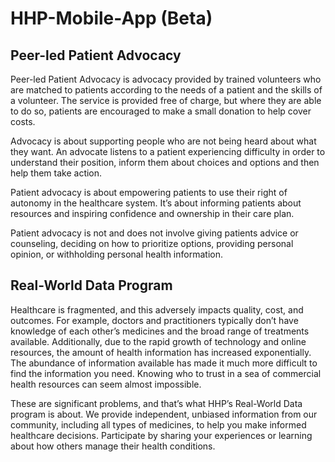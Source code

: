 # HHP-Mobile-App (Beta)

## Peer-led Patient Advocacy

Peer-led Patient Advocacy is advocacy provided by trained volunteers who are matched to patients according to the needs of a patient and the skills of a volunteer. The service is provided free of charge, but where they are able to do so, patients are encouraged to make a small donation to help cover costs.

Advocacy is about supporting people who are not being heard about what they want. An advocate listens to a patient experiencing difficulty in order to understand their position, inform them about choices and options and then help them take action.

Patient advocacy is about empowering patients to use their right of autonomy in the healthcare system. It’s about informing patients about resources and inspiring confidence and ownership in their care plan.

Patient advocacy is not and does not involve giving patients advice or counseling, deciding on how to prioritize options, providing personal opinion, or withholding personal health information.

## Real-World Data Program

Healthcare is fragmented, and this adversely impacts quality, cost, and outcomes. For example, doctors and practitioners typically don’t have knowledge of each other’s medicines and the broad range of treatments available. Additionally, due to the rapid growth of technology and online resources, the amount of health information has increased exponentially. The abundance of information available has made it much more difficult to find the information you need. Knowing who to trust in a sea of commercial health resources can seem almost impossible.

These are significant problems, and that’s what HHP’s Real-World Data program is about. We provide independent, unbiased information from our community, including all types of medicines, to help you make informed healthcare decisions. Participate by sharing your experiences or learning about how others manage their health conditions.

